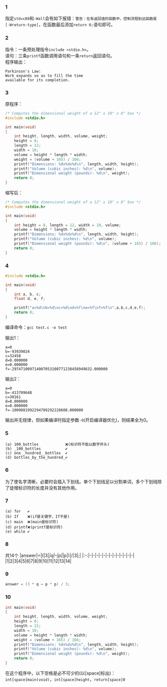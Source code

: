 ### 1

指定`std=c89`和`-Wall`会有如下报错：`警告：在有返回值的函数中，控制流程到达函数尾 [-Wreturn-type]`，在函数最后添加`return 0;`语句即可。

### 2

指令：一条预处理指令`include <stdio.h>`。  
语句：三条`printf`函数调用语句和一条`return`返回语句。  
程序输出：  
```
Parkinson's Law:
Work expands so as to fill the time
available for its completion.
```

### 3

原程序：  
```c
/* Computes the dimensional weight of a 12" x 10" x 8" box */
#include <stdio.h>

int main(void)
{
    int height, length, width, volume, weight;
    height = 8;
    length = 12;
    width = 10;
    volume = height * length * width;
    weight = (volume + 165) / 166;
    printf("Dimensions: %dx%dx%d\n", length, width, height);
    printf("Volume (cubic inches): %d\n", volume);
    printf("Dimensional weight (pounds): %d\n", weight);
    return 0;
}
```
缩写后：  
```c
/* Computes the dimensional weight of a 12" x 10" x 8" box */
#include <stdio.h>

int main(void)
{
    int height = 8, length = 12, width = 10, volume;
    volume = height * length * width;
    printf("Dimensions: %dx%dx%d\n", length, width, height);
    printf("Volume (cubic inches): %d\n", volume);
    printf("Dimensional weight (pounds): %d\n", (volume + 165) / 166);
    return 0;
}
```

### 4

```c
#include <stdio.h>

int main(void)
{
    int a, b, c;
    float d, e, f;

    printf("a=%d\nb=%d\nc=%d\nd=%f\ne=%f\nf=%f\n",a,b,c,d,e,f);
    return 0;
}
```

编译命令：`gcc test.c -o test`

输出1：
```
a=0
b=-93939024
c=32458
d=0.000000
e=0.000000
f=-297471009714007053100771238458949632.000000
```

输出2：
```
a=0
b=-413709648
c=30161
d=0.000000
e=0.000000
f=-1009881992294789292228608.000000
```
输出并无规律，但如果编译时指定参数`-O`(开启编译器优化)，则结果全为0。

### 5

```
(a) 100_bottles            ❌(标识符不能以数字开头)
(b) _100_bottles           ✔️
(c) one__hundred__bottles  ✔️
(d) bottles_by_the_hundred_✔️
```

### 6

为了使名字清晰，必要时会插入下划线。单个下划线足以分割单词，多个下划线除了徒增标识符的长度并没有其他作用。

### 7

```
(a) for   ✔️
(b) If    ❌(if是关键字，If不是)
(c) main  ❌(main是标识符)
(d) printf❌(printf是标识符)
(e) while ✔️
```

### 8

共14个
|answer|=|(|3|*|q|–|p|*|p|)|/|3|;|
|:-:|-|-|-|-|-|-|-|-|-|-|-|-|-|
|1|2|3|4|5|6|7|8|9|10|11|12|13|14|

### 9

```c
answer = (3 * q – p * p) / 3;
```

### 10

```c
int main(void)
{
    int height, length, width, volume, weight;
    height = 8;
    length = 12;
    width = 10;
    volume = height * length * width;
    weight = (volume + 165) / 166;
    printf("Dimensions: %dx%dx%d\n", length, width, height);
    printf("Volume (cubic inches): %d\n", volume);
    printf("Dimensional weight (pounds): %d\n", weight);
    return 0;
}
```
在这个程序中，以下空格是必不可少的(以[space]标出)：  
`int[space]main(void)`，`int[space]height`，`return[space]0`
